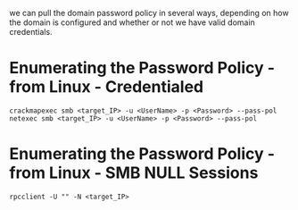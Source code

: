  we can pull the domain password policy in several ways, depending on how the domain is configured and whether or not we have valid domain credentials.
 # Enumerating the Password Policy - from Linux - Credentialed
 ```shell
crackmapexec smb <target_IP> -u <UserName> -p <Password> --pass-pol
netexec smb <target_IP> -u <UserName> -p <Password> --pass-pol
```
# Enumerating the Password Policy - from Linux - SMB NULL Sessions
```shell
rpcclient -U "" -N <target_IP>
```
